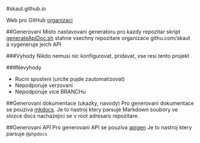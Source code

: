 #skaut.github.io

Web pro GitHub [organizaci](https://github.com/skaut)

##Generovani
Misto nastavovani generatoru pro kazdy repozitar skript [generateApiDoc.sh](./generateApiDoc.sh) stahne vsechny repozitare organizace githu.com/skaut a vygeneruje jeich API

###Vyhody
Nikdo nemusi nic konfigurovat, pridavat, vse resi tento projekt

###Nevyhody
* Rucni spusteni (urcite pujde zautomatizovat)
* Nepodporuje verzovani
* Nepodporuje vice BRANCHu

##Generovani dokumentace (ukazky, navody)
Pro generovani dokumentace se pouziva [mkdocs](http://www.mkdocs.org/).
Je to nastroj ktery parsuje Markdown soubory ve slozce docs nachazejici se v root adresaro repozitare.

##Generovani API
Pro generovani API se pouziva [apigen](http://apigen.org/)
Je to nastroj ktery parsuje ``@phpdocs``


